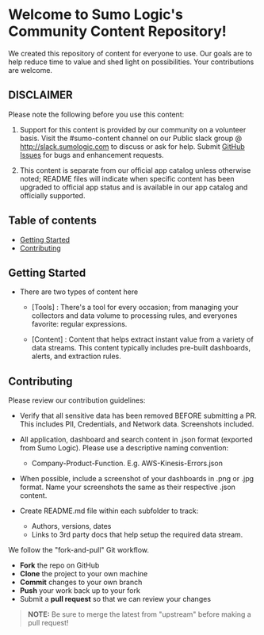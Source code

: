# Welcome to Sumo Logic's Community Content Repository!

We created this repository of content for everyone to use. Our goals are to help reduce time to value and shed light on possibilities. Your contributions are welcome.

## DISCLAIMER

Please note the following before you use this content:

1. Support for this content is provided by our community on a volunteer basis. Visit the #sumo-content channel on our Public slack group @ http://slack.sumologic.com to discuss or ask for help. Submit [GitHub Issues](https://github.com/SumoLogic/sumologic-content/issues) for bugs and enhancement requests.

2. This content is separate from our official app catalog unless otherwise noted; README files will indicate when specific content has been upgraded to official app status and is available in our app catalog and officially supported.

## Table of contents
- [Getting Started](#getting-started)
- [Contributing](#Contributing)

## Getting Started
- There are two types of content here
	- [Tools] : There's a tool for every occasion; from managing your collectors and data volume to processing rules, and everyones favorite: regular expressions.

	- [Content] : Content that helps extract instant value from a variety of data streams. This content typically includes pre-built dashboards, alerts, and extraction rules.

## Contributing

Please review our contribution guidelines:

- Verify that all sensitive data has been removed BEFORE submitting a PR. This includes PII, Credentials, and Network data. Screenshots included.

- All application, dashboard and search content in .json format (exported from Sumo Logic). Please use a descriptive naming convention:

	- Company-Product-Function. E.g. AWS-Kinesis-Errors.json

- When possible, include a screenshot of your dashboards in .png or .jpg format. Name your screenshots the same as their respective .json content.

- Create README.md file within each subfolder to track:
	- Authors, versions, dates
	- Links to 3rd party docs that help setup the required data stream.


We follow the "fork-and-pull" Git workflow.

 - **Fork** the repo on GitHub
 - **Clone** the project to your own machine
 - **Commit** changes to your own branch
 - **Push** your work back up to your fork
 - Submit a **pull request** so that we can review your changes

> **NOTE:** Be sure to merge the latest from "upstream" before making a pull request!